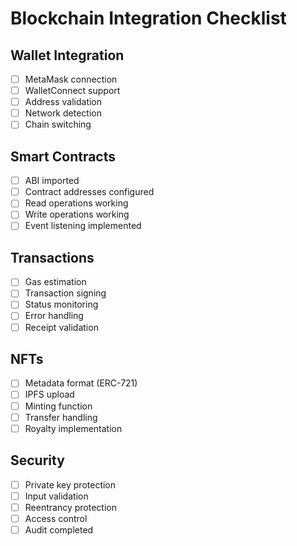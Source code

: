 # Blockchain Integration Checklist

## Wallet Integration
- [ ] MetaMask connection
- [ ] WalletConnect support
- [ ] Address validation
- [ ] Network detection
- [ ] Chain switching

## Smart Contracts
- [ ] ABI imported
- [ ] Contract addresses configured
- [ ] Read operations working
- [ ] Write operations working
- [ ] Event listening implemented

## Transactions
- [ ] Gas estimation
- [ ] Transaction signing
- [ ] Status monitoring
- [ ] Error handling
- [ ] Receipt validation

## NFTs
- [ ] Metadata format (ERC-721)
- [ ] IPFS upload
- [ ] Minting function
- [ ] Transfer handling
- [ ] Royalty implementation

## Security
- [ ] Private key protection
- [ ] Input validation
- [ ] Reentrancy protection
- [ ] Access control
- [ ] Audit completed
